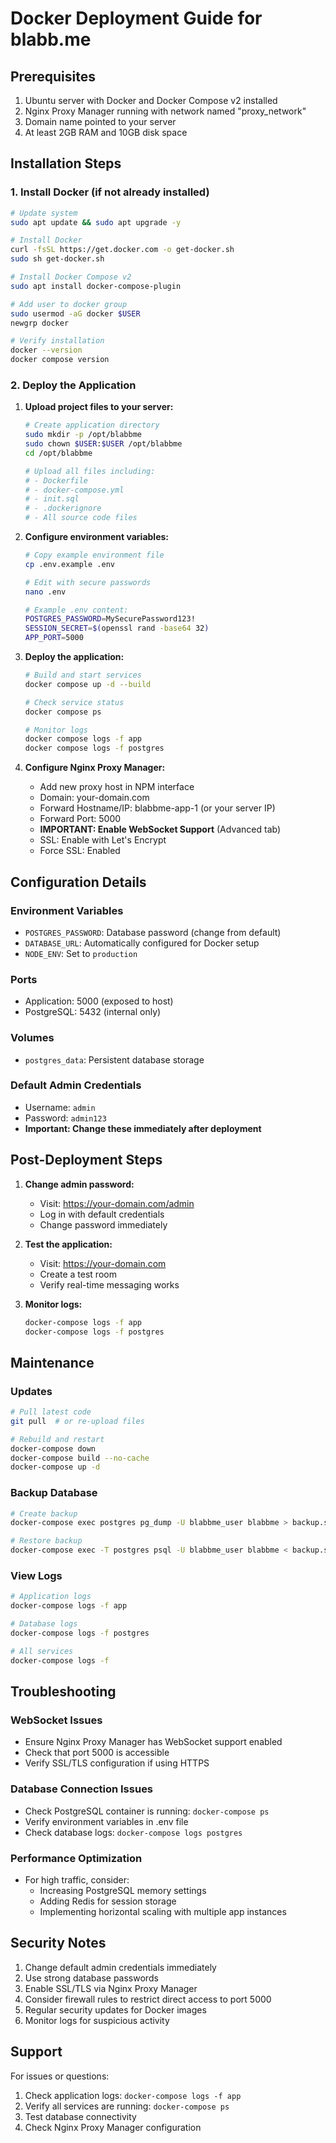 # Docker Deployment Guide for blabb.me

## Prerequisites

1. Ubuntu server with Docker and Docker Compose v2 installed
2. Nginx Proxy Manager running with network named "proxy_network"
3. Domain name pointed to your server
4. At least 2GB RAM and 10GB disk space

## Installation Steps

### 1. Install Docker (if not already installed)
```bash
# Update system
sudo apt update && sudo apt upgrade -y

# Install Docker
curl -fsSL https://get.docker.com -o get-docker.sh
sudo sh get-docker.sh

# Install Docker Compose v2
sudo apt install docker-compose-plugin

# Add user to docker group
sudo usermod -aG docker $USER
newgrp docker

# Verify installation
docker --version
docker compose version
```

### 2. Deploy the Application

1. **Upload project files to your server:**
   ```bash
   # Create application directory
   sudo mkdir -p /opt/blabbme
   sudo chown $USER:$USER /opt/blabbme
   cd /opt/blabbme
   
   # Upload all files including:
   # - Dockerfile
   # - docker-compose.yml
   # - init.sql
   # - .dockerignore
   # - All source code files
   ```

2. **Configure environment variables:**
   ```bash
   # Copy example environment file
   cp .env.example .env
   
   # Edit with secure passwords
   nano .env
   
   # Example .env content:
   POSTGRES_PASSWORD=MySecurePassword123!
   SESSION_SECRET=$(openssl rand -base64 32)
   APP_PORT=5000
   ```

3. **Deploy the application:**
   ```bash
   # Build and start services
   docker compose up -d --build
   
   # Check service status
   docker compose ps
   
   # Monitor logs
   docker compose logs -f app
   docker compose logs -f postgres
   ```

4. **Configure Nginx Proxy Manager:**
   - Add new proxy host in NPM interface
   - Domain: your-domain.com
   - Forward Hostname/IP: blabbme-app-1 (or your server IP)
   - Forward Port: 5000
   - **IMPORTANT: Enable WebSocket Support** (Advanced tab)
   - SSL: Enable with Let's Encrypt
   - Force SSL: Enabled

## Configuration Details

### Environment Variables
- `POSTGRES_PASSWORD`: Database password (change from default)
- `DATABASE_URL`: Automatically configured for Docker setup
- `NODE_ENV`: Set to `production`

### Ports
- Application: 5000 (exposed to host)
- PostgreSQL: 5432 (internal only)

### Volumes
- `postgres_data`: Persistent database storage

### Default Admin Credentials
- Username: `admin`
- Password: `admin123`
- **Important: Change these immediately after deployment**

## Post-Deployment Steps

1. **Change admin password:**
   - Visit: https://your-domain.com/admin
   - Log in with default credentials
   - Change password immediately

2. **Test the application:**
   - Visit: https://your-domain.com
   - Create a test room
   - Verify real-time messaging works

3. **Monitor logs:**
   ```bash
   docker-compose logs -f app
   docker-compose logs -f postgres
   ```

## Maintenance

### Updates
```bash
# Pull latest code
git pull  # or re-upload files

# Rebuild and restart
docker-compose down
docker-compose build --no-cache
docker-compose up -d
```

### Backup Database
```bash
# Create backup
docker-compose exec postgres pg_dump -U blabbme_user blabbme > backup.sql

# Restore backup
docker-compose exec -T postgres psql -U blabbme_user blabbme < backup.sql
```

### View Logs
```bash
# Application logs
docker-compose logs -f app

# Database logs
docker-compose logs -f postgres

# All services
docker-compose logs -f
```

## Troubleshooting

### WebSocket Issues
- Ensure Nginx Proxy Manager has WebSocket support enabled
- Check that port 5000 is accessible
- Verify SSL/TLS configuration if using HTTPS

### Database Connection Issues
- Check PostgreSQL container is running: `docker-compose ps`
- Verify environment variables in .env file
- Check database logs: `docker-compose logs postgres`

### Performance Optimization
- For high traffic, consider:
  - Increasing PostgreSQL memory settings
  - Adding Redis for session storage
  - Implementing horizontal scaling with multiple app instances

## Security Notes

1. Change default admin credentials immediately
2. Use strong database passwords
3. Enable SSL/TLS via Nginx Proxy Manager
4. Consider firewall rules to restrict direct access to port 5000
5. Regular security updates for Docker images
6. Monitor logs for suspicious activity

## Support

For issues or questions:
1. Check application logs: `docker-compose logs -f app`
2. Verify all services are running: `docker-compose ps`
3. Test database connectivity
4. Check Nginx Proxy Manager configuration